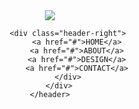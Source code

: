 <!DOCTYPE html>
<html>
  <head>
    <meta charset="utf-8">
    <meta name="viewport" content="width=device-width, initial-scale=1.0">
    <title>PT GanCan Desain</title>
    <link rel="stylesheet" href="stylesheet.css">
    <link rel="stylesheet" href="responsive.css">
    <link rel="stylesheet" href="//maxcdn.bootstrapcdn.com/font-awesome/4.5.0/css/font-awesome.min.css">
    
  </head>
  <body>
    <header>
        <div class="container">
            <div class="header-left">
              <img class="logo" src="C:\Users\Ajeng Risdiani\Downloads\logo.png">
            </div>
    
            
        
            <div class="header-right">
                <a href="#">HOME</a>
                <a href="#">ABOUT</a>
                <a href="#">DESIGN</a>
                <a href="#">CONTACT</a>
            </div>
        </div>
    </header>
  </body>
</html>
